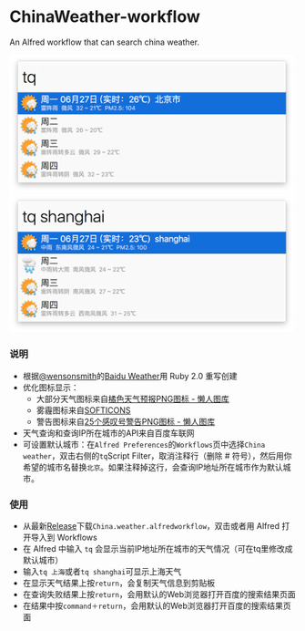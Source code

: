 # ChinaWeather-workflow
An Alfred workflow that can search china weather.

<img src="ChinaWeather_1.png" width="500" />

<img src="ChinaWeather_2.png" width="500" />

### 说明

* 根据[@wensonsmith](https://github.com/wensonsmith)的[Baidu Weather](https://github.com/wensonsmith/weather-workflow)用 Ruby 2.0 重写创建
* 优化图标显示：
	- 大部分天气图标来自[橘色天气预报PNG图标 - 懒人图库](http://www.lanrentuku.com/png/1522.html)
	- 雾霾图标来自[SOFTICONS](http://www.softicons.com/web-icons/weather-icons-by-wojciech-grzanka/haze-icon)
	- 警告图标来自[25个感叹号警告PNG图标 - 懒人图库](http://www.lanrentuku.com/png/1638.html)
* 天气查询和查询IP所在城市的API来自百度车联网
* 可设置默认城市：在`Alfred Preferences`的`Workflows`页中选择`China weather`，双击右侧的`tq`Script Filter，取消注释行（删除 # 符号），然后用你希望的城市名替换`北京`。如果注释掉这行，会查询IP地址所在城市作为默认城市。

### 使用

* 从最新[Release](https://github.com/m2nlight/ChinaWeather-workflow/releases/latest)下载`China.weather.alfredworkflow`，双击或者用 Alfred 打开导入到 Workflows
* 在 Alfred 中输入 `tq` 会显示当前IP地址所在城市的天气情况（可在tq里修改成默认城市）
* 输入`tq 上海`或者`tq shanghai`可显示上海天气
* 在显示天气结果上按`return`，会复制天气信息到剪贴板
* 在查询失败结果上按`return`，会用默认的Web浏览器打开百度的搜索结果页面
* 在结果中按`command＋return`，会用默认的Web浏览器打开百度的搜索结果页面
